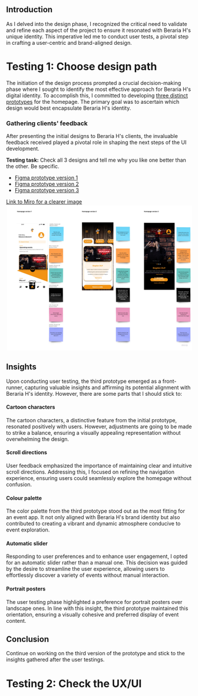 ## Introduction

As I delved into the design phase, I recognized the critical need to validate and refine each aspect of the project to ensure it resonated with Beraria H's unique identity. This imperative led me to conduct user tests, a pivotal step in crafting a user-centric and brand-aligned design.

# Testing 1: Choose design path

The initiation of the design process prompted a crucial decision-making phase where I sought to identify the most effective approach for Beraria H's digital identity. To accomplish this, I committed to developing [three distinct prototypes](url) for the homepage. The primary goal was to ascertain which design would best encapsulate Beraria H's identity.

### Gathering clients' feedback

After presenting the initial designs to Beraria H's clients, the invaluable feedback received played a pivotal role in shaping the next steps of the UI development.

**Testing task:**
Check all 3 designs and tell me why you like one better than the other. Be specific.
- [Figma prototype version 1](https://www.figma.com/proto/YvT4znDvd3RzES22pEyV45/BerariaH-Scheduler-App?type=design&node-id=107-108&t=nBg11MD91s2tS3Ht-1&scaling=scale-down&page-id=0%3A1&starting-point-node-id=236%3A399&show-proto-sidebar=1&mode=design)
- [Figma prototype version 2](https://www.figma.com/proto/YvT4znDvd3RzES22pEyV45/BerariaH-Scheduler-App?type=design&node-id=280-330&t=w5ThS9sQP2rXKxMQ-1&scaling=scale-down&page-id=0%3A1&starting-point-node-id=236%3A399&show-proto-sidebar=1&mode=design)
- [Figma prototype version 3](https://www.figma.com/proto/YvT4znDvd3RzES22pEyV45/BerariaH-Scheduler-App?type=design&node-id=334-280&t=yCHfjJ57YzDcEE90-1&scaling=scale-down&page-id=0%3A1&starting-point-node-id=587%3A327&show-proto-sidebar=1&mode=design)

[Link to Miro for a clearer image](https://miro.com/app/board/uXjVMj2Vrlo=/?moveToWidget=3458764572725670558&cot=14)
![BerariaH_App_-_Choose_design_path_testing](uploads/d202cb9d443125e0e0dcd97fa76f78a6/BerariaH_App_-_Choose_design_path_testing.jpg)

## Insights

Upon conducting user testing, the third prototype emerged as a front-runner, capturing valuable insights and affirming its potential alignment with Beraria H's identity. However, there are some parts that I should stick to:

#### Cartoon characters

The cartoon characters, a distinctive feature from the initial prototype, resonated positively with users. However, adjustments are going to be made to strike a balance, ensuring a visually appealing representation without overwhelming the design.

#### Scroll directions

User feedback emphasized the importance of maintaining clear and intuitive scroll directions. Addressing this, I focused on refining the navigation experience, ensuring users could seamlessly explore the homepage without confusion.

#### Colour palette

The color palette from the third prototype stood out as the most fitting for an event app. It not only aligned with Beraria H's brand identity but also contributed to creating a vibrant and dynamic atmosphere conducive to event exploration.


#### Automatic slider

Responding to user preferences and to enhance user engagement, I opted for an automatic slider rather than a manual one. This decision was guided by the desire to streamline the user experience, allowing users to effortlessly discover a variety of events without manual interaction.

#### Portrait posters

The user testing phase highlighted a preference for portrait posters over landscape ones. In line with this insight, the third prototype maintained this orientation, ensuring a visually cohesive and preferred display of event content.

## Conclusion

Continue on working on the third version of the prototype and stick to the insights gathered after the user testings. 


# Testing 2: Check the UX/UI







